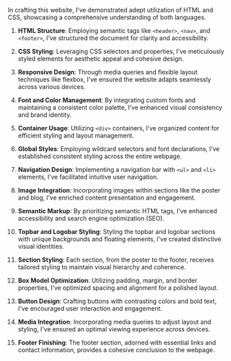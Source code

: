 In crafting this website, I've demonstrated adept utilization of HTML and CSS, showcasing a comprehensive understanding of both languages.

1. **HTML Structure**: Employing semantic tags like `<header>`, `<nav>`, and `<footer>`, I've structured the document for clarity and accessibility.

2. **CSS Styling**: Leveraging CSS selectors and properties, I've meticulously styled elements for aesthetic appeal and cohesive design.

3. **Responsive Design**: Through media queries and flexible layout techniques like flexbox, I've ensured the website adapts seamlessly across various devices.

4. **Font and Color Management**: By integrating custom fonts and maintaining a consistent color palette, I've enhanced visual consistency and brand identity.

5. **Container Usage**: Utilizing `<div>` containers, I've organized content for efficient styling and layout management.

6. **Global Styles**: Employing wildcard selectors and font declarations, I've established consistent styling across the entire webpage.

7. **Navigation Design**: Implementing a navigation bar with `<ul>` and `<li>` elements, I've facilitated intuitive user navigation.

8. **Image Integration**: Incorporating images within sections like the poster and blog, I've enriched content presentation and engagement.

9. **Semantic Markup**: By prioritizing semantic HTML tags, I've enhanced accessibility and search engine optimization (SEO).

10. **Topbar and Logobar Styling**: Styling the topbar and logobar sections with unique backgrounds and floating elements, I've created distinctive visual identities.

11. **Section Styling**: Each section, from the poster to the footer, receives tailored styling to maintain visual hierarchy and coherence.

12. **Box Model Optimization**: Utilizing padding, margin, and border properties, I've optimized spacing and alignment for a polished layout.

13. **Button Design**: Crafting buttons with contrasting colors and bold text, I've encouraged user interaction and engagement.

14. **Media Integration**: Incorporating media queries to adjust layout and styling, I've ensured an optimal viewing experience across devices.

15. **Footer Finishing**: The footer section, adorned with essential links and contact information, provides a cohesive conclusion to the webpage.
